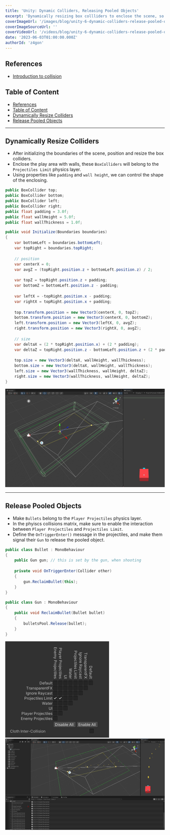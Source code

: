 ```yaml
---
title: 'Unity: Dynamic Colliders, Releasing Pooled Objects'
excerpt: 'Dynamically resizing box collliders to enclose the scene, so when pooled objects reach the limits can be released.'
coverImageUrl: '/images/blog/unity-6-dynamic-colliders-release-pooled-objects/2.jpg'
coverImageSourceUrl: ''
coverVideoUrl: '/videos/blog/unity-6-dynamic-colliders-release-pooled-objects/1.mp4'
date: '2023-06-03T01:00:00.000Z'
authorId: 'z4gon'
---
```


## References

- [Introduction to collision](https://docs.unity3d.com/Manual/CollidersOverview.html)

## Table of Content

- [References](#references)
- [Table of Content](#table-of-content)
- [Dynamically Resize Colliders](#dynamically-resize-colliders)
- [Release Pooled Objects](#release-pooled-objects)

---

## Dynamically Resize Colliders

- After initializing the boundaries of the scene, position and resize the box colliders.
- Enclose the play area with walls, these `BoxColliders` will belong to the `Projectiles Limit` physics layer.
- Using properties like `padding` and `wall height`, we can control the shape of the enclosing.

```cs
public BoxCollider top;
public BoxCollider bottom;
public BoxCollider left;
public BoxCollider right;
public float padding = 3.0f;
public float wallHeight = 5.0f;
public float wallThickness = 1.0f;
```

```cs
public void Initialize(Boundaries boundaries)
{
    var bottomLeft = boundaries.bottomLeft;
    var topRight = boundaries.topRight;

    // position
    var centerX = 0;
    var avgZ = (topRight.position.z + bottomLeft.position.z) / 2;

    var topZ = topRight.position.z + padding;
    var bottomZ = bottomLeft.position.z - padding;

    var leftX = -topRight.position.x - padding;
    var rightX = topRight.position.x + padding;

    top.transform.position = new Vector3(centerX, 0, topZ);
    bottom.transform.position = new Vector3(centerX, 0, bottomZ);
    left.transform.position = new Vector3(leftX, 0, avgZ);
    right.transform.position = new Vector3(rightX, 0, avgZ);

    // size
    var deltaX = (2 * topRight.position.x) + (2 * padding);
    var deltaZ = topRight.position.z - bottomLeft.position.z + (2 * padding);

    top.size = new Vector3(deltaX, wallHeight, wallThickness);
    bottom.size = new Vector3(deltaX, wallHeight, wallThickness);
    left.size = new Vector3(wallThickness, wallHeight, deltaZ);
    right.size = new Vector3(wallThickness, wallHeight, deltaZ);
}
```

![Picture](/images/blog/unity-6-dynamic-colliders-release-pooled-objects/2.jpg)

---

## Release Pooled Objects

- Make `Bullets` belong to the `Player Projectiles` physics layer.
- In the phyiscs collisions matrix, make sure to enable the interaction between `Player Projectiles` and `Projectiles Limit`.
- Define the `OnTriggerEnter()` message in the projectiles, and make them signal their `Gun` to release the pooled object.

```cs
public class Bullet : MonoBehaviour
{
    public Gun gun; // this is set by the gun, when shooting

    private void OnTriggerEnter(Collider other)
    {
        gun.ReclaimBullet(this);
    }
}
```

```cs
public class Gun : MonoBehaviour
{
    public void ReclaimBullet(Bullet bullet)
    {
        bulletsPool.Release(bullet);
    }
}
```

![Picture](/images/blog/unity-6-dynamic-colliders-release-pooled-objects/3.jpg)
![Picture](/images/blog/unity-6-dynamic-colliders-release-pooled-objects/1.jpg)
